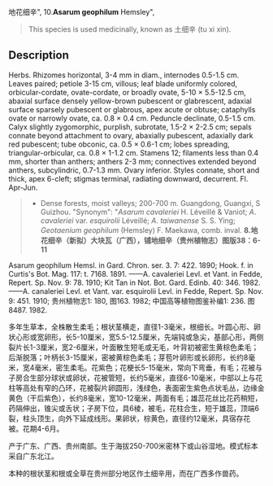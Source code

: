 地花细辛",
10.**Asarum geophilum** Hemsley",

> This species is used medicinally, known as 土细辛 (tu xi xin).

## Description
Herbs. Rhizomes horizontal, 3-4 mm in diam., internodes 0.5-1.5 cm. Leaves paired; petiole 3-15 cm, villous; leaf blade uniformly colored, orbicular-cordate, ovate-cordate, or broadly ovate, 5-10 × 5.5-12.5 cm, abaxial surface densely yellow-brown pubescent or glabrescent, adaxial surface sparsely pubescent or glabrous, apex acute or obtuse; cataphylls ovate or narrowly ovate, ca. 0.8 × 0.4 cm. Peduncle declinate, 0.5-1.5 cm. Calyx slightly zygomorphic, purplish, subrotate, 1.5-2 × 2-2.5 cm; sepals connate beyond attachment to ovary, abaxially pubescent, adaxially dark red pubescent; tube obconic, ca. 0.5 × 0.6-1 cm; lobes spreading, triangular-orbicular, ca. 0.8 × 1-1.2 cm. Stamens 12; filaments less than 0.4 mm, shorter than anthers; anthers 2-3 mm; connectives extended beyond anthers, subcylindric, 0.7-1.3 mm. Ovary inferior. Styles connate, short and thick, apex 6-cleft; stigmas terminal, radiating downward, decurrent. Fl. Apr-Jun.

> * Dense forests, moist valleys; 200-700 m. Guangdong, Guangxi, S Guizhou.
  "Synonym": "*Asarum* *cavaleriei* H. Léveillé &amp; Vaniot; *A*. *cavaleriei* var. *esquirolii* Léveillé; *A*. *taiwanense* S. S. Ying; *Geotaenium* *geophilum* (Hemsley) F. Maekawa, comb. inval.
**8.地花细辛（新拟）大块瓦（广西），铺地细辛（贵州植物志）图版38：6-11**

Asarum geophilum Hemsl. in Gard. Chron. ser. 3. 7: 422. 1890; Hook. f. in Curtis's Bot. Mag. 117: t. 7168. 1891. ——A. cavaleriei Levl. et Vant. in Fedde, Repert. Sp. Nov. 9: 78. 1910; Kit Tan in Not. Bot. Gard. Edinb. 40: 346. 1982.——A. canaleriei Levl. et Vant. var. esquirolii Levl. in Fedde, Repert. Sp. Nov. 9: 451. 1910; 贵州植物志1: 180, 图163. 1982; 中国高等植物图鉴补编1: 236. 图8487. 1982.

多年生草本，全株散生柔毛；根状茎横走，直径1-3毫米，根细长。叶圆心形、卵状心形或宽卵形，长5-10厘米，宽5.5-12.5厘米，先端钝或急尖，基部心形，两侧裂片长1-3厘米，宽2-6厘米，叶面散生短毛或无毛，叶背初被密生黄棕色柔毛；后渐脱落；叶柄长3-15厘米，密被黄棕色柔毛；芽苞叶卵形或长卵形，长约8毫米，宽4毫米，密生柔毛。花紫色；花梗长5-15毫米，常向下弯垂，有毛；花被与子房合生部分球状或卵状，花被管短，长约5毫米，直径6-10毫米，中部以上与花柱等高处有窄的凸环，花被裂片卵圆形，浅绿色，表面密生紫色点状毛丛，边缘金黄色（干后紫色），长约8毫米，宽10-12毫米，两面有毛；雄蕊花丝比花药稍短，药隔伸出，锥尖或舌状；子房下位，具6棱，被毛，花柱合生，短于雄蕊，顶端6裂，柱头顶生，向外下延成线形。果卵状，棕黄色，直径约12毫米，具宿存花被。花期4-6月。

产于广东、广西、贵州南部。生于海拔250-700米密林下或山谷湿地。模式标本采自广东北江。

本种的根状茎和根或全草在贵州部分地区作土细辛用，而在广西多作兽药。
